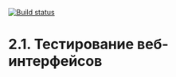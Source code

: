 [![Build status](https://ci.appveyor.com/api/projects/status/wukkd3oiw86hn5q8?svg=true)](https://ci.appveyor.com/project/iNextgenx/at-hw3)
# 2.1. Тестирование веб-интерфейсов